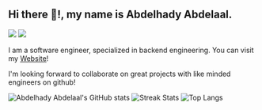 ## Hi there 👋!, my name is Abdelhady Abdelaal.

[![](https://img.shields.io/badge/-@abdelhady%20abdelaal-%23181717?style=flat-square&logo=github)](https://github.com/abdelhady-abdelaal)
[![](https://img.shields.io/badge/Abdelhady%20Abdelaal-blue?style=flat-square&logo=Linkedin&logoColor=white&link=https://www.linkedin.com/in/abdelhady-abdelaal/)](https://www.linkedin.com/in/abdelhady-abdelaal/)

I am a software engineer, specialized in backend engineering.
You can visit my [Website](https://abdelhady-abdelaal.me)!

I'm looking forward to collaborate on great projects with like minded engineers on github!

![Abdelhady Abdelaal's GitHub stats](https://github-readme-stats.vercel.app/api?username=abdelhady-abdelaal&show_icons=true&theme=dracula&rank_icon=github)
![Streak Stats](https://streak-stats.demolab.com?user=abdelhady-abdelaal&locale=en&mode=daily&theme=dracula&hide_border=false&border_radius=5)
![Top Langs](https://github-readme-stats.vercel.app/api/top-langs/?username=abdelhady-abdelaal&layout=compact&theme=dracula)
